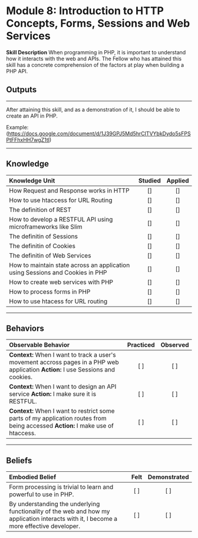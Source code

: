 # Module 8:   Introduction to HTTP Concepts, Forms, Sessions and Web Services

**Skill Description**
When programming in PHP, it is important to understand how it interacts with the web and APIs. The Fellow who has attained this skill has a concrete comprehension of the factors at play when building a PHP API.


## **Outputs**
----------
After attaining this skill, and as a demonstration of it, I should be able to create an API in PHP. 

Example: (https://docs.google.com/document/d/1J39GPJ5Md5hrCITVYbkDydo5sFPSPtFFhxHH7wgZ1tI)


----------
## **Knowledge**


| Knowledge Unit   |      Studied      | Applied |
|:-------------|:------------------:|:--------:|
| How Request and Response works in HTTP | [] | [] |
| How to use htaccess for URL Routing | [] | [] |
| The definition of REST | [] | [] |
| How to develop a RESTFUL API using microframeworks like Slim| [] | [] |
| The definitin of Sessions | [] | [] |
| The definitin of Cookies | [] | [] |
| The definitin of Web Services | [] | [] |
| How to maintain state across an application using Sessions and Cookies in PHP | [] | [] |
| How to create web services with PHP | [] | [] |
| How to process forms in PHP | [] | [] |
| How to use htacess for URL routing | [] | [] |

----------


## **Behaviors**

| Observable Behavior   |      Practiced      | Observed |
|:-------------|:------------------:|:--------:|
| **Context:** When I want to track a user's movement accross pages in a PHP web application **Action:**  I use Sessions and cookies.| [ ] | [ ]  |
| **Context:**  When I want to design an API service **Action:** I make sure it is RESTFUL. |   [ ]   |   [ ] |
| **Context:**  When I want to restrict some parts of my application routes from being accessed **Action:** I make use of htaccess. |   [ ]   |   [ ] |


----------


## **Beliefs**


| Embodied Belief   |      Felt      | Demonstrated |
|:-------------|:------------------:|:--------:|
| Form processing is trivial to learn and powerful to use in PHP. |   [ ]   |   [ ] |
| By understanding the underlying functionality of the web and how my application interacts with it, I become a more effective developer. |   [ ]   |   [ ] |



